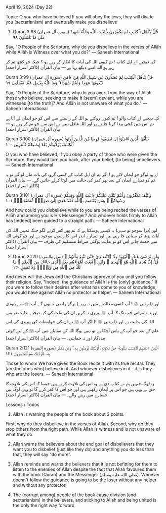 April 19, 2024 (Day 22)

Topic:
O you who have believed
If you will obey the jews, they will divide you (sectarianism) and eventually make you disbelieve

1) Quran 3:98 (سورة آل عمران)
قُلْ يَـٰٓأَهْلَ ٱلْكِتَـٰبِ لِمَ تَكْفُرُونَ بِـَٔايَـٰتِ ٱللَّهِ وَٱللَّهُ شَهِيدٌ عَلَىٰ مَا تَعْمَلُونَ ٩٨

Say, "O People of the Scripture, why do you disbelieve in the verses of Allāh while Allāh is Witness over what you do?"
— Saheeh International

کہہ دیجیے اے اہل کتاب ! تم کیوں اللہ کی آیات کا انکار کر رہے ہو ؟ جبکہ جو کچھ تم کر رہے ہو اللہ اسے دیکھ رہا ہے
— بیان القرآن (ڈاکٹر اسرار احمد)

Quran 3:99 (سورة آل عمران)
قُلْ يَـٰٓأَهْلَ ٱلْكِتَـٰبِ لِمَ تَصُدُّونَ عَن سَبِيلِ ٱللَّهِ مَنْ ءَامَنَ تَبْغُونَهَا عِوَجًۭا وَأَنتُمْ شُهَدَآءُ ۗ وَمَا ٱللَّهُ بِغَـٰفِلٍ عَمَّا تَعْمَلُونَ ٩٩

Say, "O People of the Scripture, why do you avert from the way of Allāh those who believe, seeking to make it [seem] deviant, while you are witnesses [to the truth]? And Allāh is not unaware of what you do."
— Saheeh International

کہہ دیجیے اے کتاب والو ! تم کیوں روکتے ہو اللہ کے راستے سے اس کو جو ایمان لے آتا ہے تم اس میں کجی پیدا کرنا چاہتے ہو اور اللہ غافل نہیں ہے اس سے جو تم کر رہے ہو
— بیان القرآن (ڈاکٹر اسرار احمد)

Quran 3:100 (سورة آل عمران)
يَـٰٓأَيُّهَا ٱلَّذِينَ ءَامَنُوٓا۟ إِن تُطِيعُوا۟ فَرِيقًۭا مِّنَ ٱلَّذِينَ أُوتُوا۟ ٱلْكِتَـٰبَ يَرُدُّوكُم بَعْدَ إِيمَـٰنِكُمْ كَـٰفِرِينَ ١٠٠

O you who have believed, if you obey a party of those who were given the Scripture, they would turn you back, after your belief, [to being] unbelievers.
— Saheeh International

اے وہ لوگو جو ایمان لائے ہو ! اگر تم ان اہل کتاب کے کسی گروہ کی بات مان لو گے تو یہ تم کو تمہارے ایمان کے بعد پھر کفر کی حالت میں لوٹا کرلے جائیں گے۔
— بیان القرآن (ڈاکٹر اسرار احمد)

Quran 3:101 (سورة آل عمران)
وَكَيْفَ تَكْفُرُونَ وَأَنتُمْ تُتْلَىٰ عَلَيْكُمْ ءَايَـٰتُ ٱللَّهِ وَفِيكُمْ رَسُولُهُۥ ۗ وَمَن يَعْتَصِم بِٱللَّهِ فَقَدْ هُدِىَ إِلَىٰ صِرَٰطٍۢ مُّسْتَقِيمٍۢ ١٠١

And how could you disbelieve while to you are being recited the verses of Allāh and among you is His Messenger? And whoever holds firmly to Allāh has [indeed] been guided to a straight path.
— Saheeh International

اور (ذرا سوچو تو سہی) یہ کیسے ہوسکتا ہے کہ تم پھر کفر کرنے لگو جبکہ تمہیں اللہ کی آیات پڑھ کر سنائی جا رہی ہیں اور تمہارے اندر اس کا رسول موجود ہے اور جو کوئی اللہ سے چمٹ جائے اس کو تو ہدایت ہوگئی صراط مستقیم کی طرف
— بیان القرآن (ڈاکٹر اسرار احمد)

2) Quran 2:120 (سورةالبقرة)
وَلَن تَرْضَىٰ عَنكَ ٱلْيَهُودُ وَلَا ٱلنَّصَـٰرَىٰ حَتَّىٰ تَتَّبِعَ مِلَّتَهُمْ ۗ قُلْ إِنَّ هُدَى ٱللَّهِ هُوَ ٱلْهُدَىٰ ۗ وَلَئِنِ ٱتَّبَعْتَ أَهْوَآءَهُم بَعْدَ ٱلَّذِى جَآءَكَ مِنَ ٱلْعِلْمِ ۙ مَا لَكَ مِنَ ٱللَّهِ مِن وَلِىٍّۢ وَلَا نَصِيرٍ ١٢٠

And never will the Jews and the Christians approve of you until you follow their religion. Say, "Indeed, the guidance of Allāh is the [only] guidance." If you were to follow their desires after what has come to you of knowledge, you would have against Allāh no protector or helper.
— Saheeh International

اور (اے نبی ﷺ ! آپ کسی مغالطے میں نہ رہیے) ہرگز راضی نہ ہوں گے آپ ﷺ سے یہودی اور نہ نصرانی جب تک کہ آپ ﷺ پیروی نہ کریں ان کی ملت کی کہہ دیجیے ہدایت تو بس اللہ کی ہدایت ہے اور (اے نبی ﷺ !) اگر آپ ﷺ نے ان کی خواہشات کی پیروی کی اس علم کے بعد جو آپ کے پاس آچکا ہے تو نہیں ہوگا اللہ کے مقابلے میں آپ ﷺ کے لیے کوئی مددگار اور نہ حمایتی۔
— بیان القرآن (ڈاکٹر اسرار احمد)

Quran 2:121 (سورة البقرة)
ٱلَّذِينَ ءَاتَيْنَـٰهُمُ ٱلْكِتَـٰبَ يَتْلُونَهُۥ حَقَّ تِلَاوَتِهِۦٓ أُو۟لَـٰٓئِكَ يُؤْمِنُونَ بِهِۦ ۗ وَمَن يَكْفُرْ بِهِۦ فَأُو۟لَـٰٓئِكَ هُمُ ٱلْخَـٰسِرُونَ ١٢١

Those to whom We have given the Book recite it with its true recital. They [are the ones who] believe in it. And whoever disbelieves in it - it is they who are the losers.
— Saheeh International

وہ لوگ جنہیں ہم نے کتاب دی ہے وہ اس کی تلاوت کرتے ہیں جیسا کہ اس کی تلاوت کا حق ہے وہی ہیں جو اس پر ایمان رکھتے ہیں اور جو اس کا کفر کرے گا تو وہی لوگ ہیں خسارے میں رہنے والے۔
— بیان القرآن (ڈاکٹر اسرار احمد)

Lessons / Todos

1) Allah is warning the people of the book about 2 points.

First, why do they disbelieve in the verses of Allah. Second, why do they stop others from the right path. While Allah is witness and is not unaware of what they do.

2) Allah warns the believers about the end goal of disbelievers that they want you to disbelief (just like they do) and anything you do less than that, they will say "do more".

3) Allah reminds and warns the believers that it is not befitting for them to listen to  the enemies of Allah despite the fact that Allah favoured them with the book (Quran) and the Messenger (صلي الله عليه وسلم). Whoever doesn't follow the guidance is going to be the loser without any helper and without any protector.

4) The (corrupt among) people of the book cause division (and sectarianism) in the believers, and sticking to Allah and being united is the only the right way forward.
